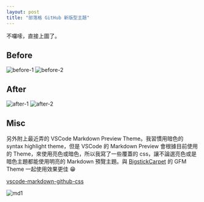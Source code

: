 ```yaml
---
layout: post
title: "部落格 GitHub 新版型主題"
---
```


不囉嗦，直接上圖了。

## Before

![before-1](http://i.imgur.com/3rBAve0.png)
![before-2](http://i.imgur.com/bXb19SE.png)

## After

![after-1](http://i.imgur.com/McEpFdB.png)
![after-2](http://i.imgur.com/PqH6sup.png)

## Misc

另外附上最近弄的 VSCode Markdown Preview Theme。我習慣用暗色的 syntax highlight theme，但是 VSCode 的 Markdown Preview 會根據目前使用的 Theme，來使用亮色或暗色，所以我寫了一些覆蓋的 css，讓不論選亮色或是暗色主題都能使用明亮的 Markdown 預覽主題。與 [BigstickCarpet](https://gist.github.com/BigstickCarpet/) 的 GFM Theme 一起使用效果更佳 😁

[vscode-markdown-github-css](https://github.com/Yukaii/vscode-markdown-github-css)

![md1](http://i.imgur.com/hHbhwHJ.png)
